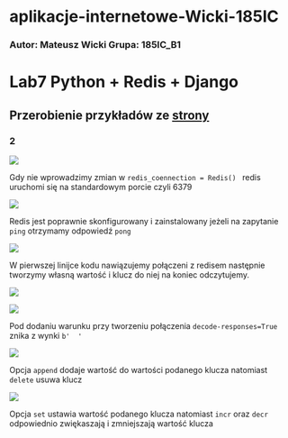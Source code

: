 # aplikacje-internetowe-Wicki-185IC

### Autor: Mateusz Wicki Grupa: 185IC_B1

# Lab7 Python + Redis + Django

## Przerobienie przykładów ze [strony](https://mmazurek.dev/tag/redis-i-python/?order=asc)

### 2

![](https://i.imgur.com/37sRe0u.png) 

Gdy nie wprowadzimy zmian w ``redis_coennection = Redis() `` redis uruchomi się na standardowym porcie czyli 6379

![](https://i.imgur.com/SydxxCT.png) 

Redis jest poprawnie skonfigurowany i zainstalowany jeżeli na zapytanie `ping` otrzymamy odpowiedź `pong`

![](https://i.imgur.com/Ot01EQo.png) 

W pierwszej linijce kodu nawiązujemy połączeni z redisem następnie tworzymy własną wartość i klucz do niej na koniec odczytujemy.

![](https://i.imgur.com/MxWRzuF.png)



![](https://i.imgur.com/dqA0J1Y.png)

Pod dodaniu warunku przy tworzeniu połączenia ``decode-responses=True``  znika z wynki `b'  '`

![](https://i.imgur.com/yGZn17b.png)

Opcja `append` dodaje wartość do wartości podanego klucza natomiast `delete` usuwa klucz 

![](https://i.imgur.com/Ec9TPES.png) 

Opcja `set` ustawia wartość podanego klucza natomiast `incr` oraz `decr` odpowiednio zwiękaszają i zmniejszają wartość klucza 



